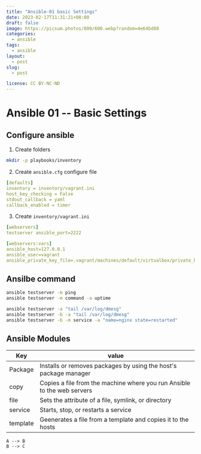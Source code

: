```yaml
---
title: "Ansible-01 basic Settings"
date: 2023-02-17T11:31:21+08:00
draft: false
image: https://picsum.photos/800/600.webp?random=4e64bd88
categories:
  - ansible
tags:
  - ansible
layout: 
  - post
slug: 
  - post

license: CC BY-NC-ND
---
```


# Ansible 01 -- Basic Settings

## Configure ansible
  1. Create folders

```bash
mkdir -p playbooks/inventory
```

  2. Create `ansible.cfg` configure file

```yaml
[defaults]
inventory = inventory/vagrant.ini
host_key_checking = False
stdout_callback = yaml
callback_enabled = timer
```
  3. Create `inventory/vagrant.ini`

```yaml
[webservers]
testserver ansible_port=2222

[webservers:vars]
ansible_host=127.0.0.1
ansible_user=vagrant
ansible_private_key_file=.vagrant/machines/default/virtualbox/private_key
```

 ## Ansilbe command
 


```bash
ansible testserver -m ping 
ansible testserver -m command -a uptime

ansible testserver -a "tail /var/log/dmesg"
ansible testserver -b -a "tail /var/log/dmesg"
ansible testserver -b -m service -a "name=nginx state=restarted"
```

## Ansible Modules

| Key | value|
|---|---|
|Package | Installs or removes packages by using the host's package manager|
|copy | Copies a file from the machine where you run Ansible to the web servers |
|file | Sets the attribute of a file, symlink, or directory|
|service | Starts, stop, or restarts a service |
| template | Geenerates a file from a template and copies it to the hosts|

```mermaid
A --> B
B --> C
```





